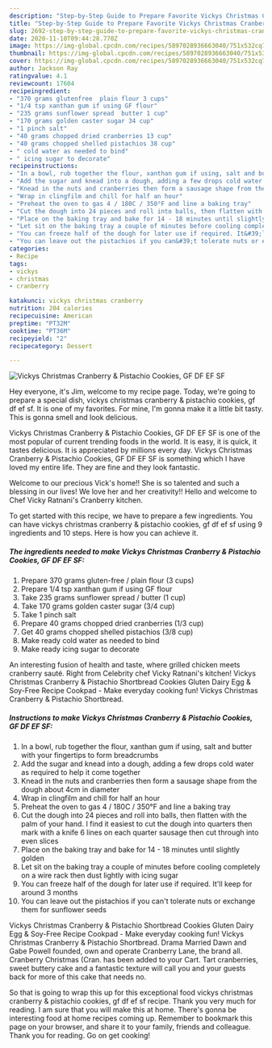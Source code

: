 ```yaml
---
description: "Step-by-Step Guide to Prepare Favorite Vickys Christmas Cranberry &amp;amp; Pistachio Cookies, GF DF EF SF"
title: "Step-by-Step Guide to Prepare Favorite Vickys Christmas Cranberry &amp;amp; Pistachio Cookies, GF DF EF SF"
slug: 2692-step-by-step-guide-to-prepare-favorite-vickys-christmas-cranberry-and-amp-pistachio-cookies-gf-df-ef-sf
date: 2020-11-10T09:44:28.770Z
image: https://img-global.cpcdn.com/recipes/5897028936663040/751x532cq70/vickys-christmas-cranberry-pistachio-cookies-gf-df-ef-sf-recipe-main-photo.jpg
thumbnail: https://img-global.cpcdn.com/recipes/5897028936663040/751x532cq70/vickys-christmas-cranberry-pistachio-cookies-gf-df-ef-sf-recipe-main-photo.jpg
cover: https://img-global.cpcdn.com/recipes/5897028936663040/751x532cq70/vickys-christmas-cranberry-pistachio-cookies-gf-df-ef-sf-recipe-main-photo.jpg
author: Jackson Ray
ratingvalue: 4.1
reviewcount: 17604
recipeingredient:
- "370 grams glutenfree  plain flour 3 cups"
- "1/4 tsp xanthan gum if using GF flour"
- "235 grams sunflower spread  butter 1 cup"
- "170 grams golden caster sugar 34 cup"
- "1 pinch salt"
- "40 grams chopped dried cranberries 13 cup"
- "40 grams chopped shelled pistachios 38 cup"
- " cold water as needed to bind"
- " icing sugar to decorate"
recipeinstructions:
- "In a bowl, rub together the flour, xanthan gum if using, salt and butter with your fingertips to form breadcrumbs"
- "Add the sugar and knead into a dough, adding a few drops cold water as required to help it come together"
- "Knead in the nuts and cranberries then form a sausage shape from the dough about 4cm in diameter"
- "Wrap in clingfilm and chill for half an hour"
- "Preheat the oven to gas 4 / 180C / 350°F and line a baking tray"
- "Cut the dough into 24 pieces and roll into balls, then flatten with the palm of your hand. I find it easiest to cut the dough into quarters then mark with a knife 6 lines on each quarter sausage then cut through into even slices"
- "Place on the baking tray and bake for 14 - 18 minutes until slightly golden"
- "Let sit on the baking tray a couple of minutes before cooling completely on a wire rack then dust lightly with icing sugar"
- "You can freeze half of the dough for later use if required. It&#39;ll keep for around 3 months"
- "You can leave out the pistachios if you can&#39;t tolerate nuts or exchange them for sunflower seeds"
categories:
- Recipe
tags:
- vickys
- christmas
- cranberry

katakunci: vickys christmas cranberry 
nutrition: 204 calories
recipecuisine: American
preptime: "PT32M"
cooktime: "PT36M"
recipeyield: "2"
recipecategory: Dessert

---
```



![Vickys Christmas Cranberry &amp; Pistachio Cookies, GF DF EF SF](https://img-global.cpcdn.com/recipes/5897028936663040/751x532cq70/vickys-christmas-cranberry-pistachio-cookies-gf-df-ef-sf-recipe-main-photo.jpg)

Hey everyone, it's Jim, welcome to my recipe page. Today, we're going to prepare a special dish, vickys christmas cranberry &amp; pistachio cookies, gf df ef sf. It is one of my favorites. For mine, I'm gonna make it a little bit tasty. This is gonna smell and look delicious.

Vickys Christmas Cranberry &amp; Pistachio Cookies, GF DF EF SF is one of the most popular of current trending foods in the world. It is easy, it is quick, it tastes delicious. It is appreciated by millions every day. Vickys Christmas Cranberry &amp; Pistachio Cookies, GF DF EF SF is something which I have loved my entire life. They are fine and they look fantastic.

Welcome to our precious Vick&#39;s home!! She is so talented and such a blessing in our lives! We love her and her creativity!! Hello and welcome to Chef Vicky Ratnani&#39;s Cranberry kitchen.


To get started with this recipe, we have to prepare a few ingredients. You can have vickys christmas cranberry &amp; pistachio cookies, gf df ef sf using 9 ingredients and 10 steps. Here is how you can achieve it.

<!--inarticleads1-->

##### The ingredients needed to make Vickys Christmas Cranberry &amp; Pistachio Cookies, GF DF EF SF:

1. Prepare 370 grams gluten-free / plain flour (3 cups)
1. Prepare 1/4 tsp xanthan gum if using GF flour
1. Take 235 grams sunflower spread / butter (1 cup)
1. Take 170 grams golden caster sugar (3/4 cup)
1. Take 1 pinch salt
1. Prepare 40 grams chopped dried cranberries (1/3 cup)
1. Get 40 grams chopped shelled pistachios (3/8 cup)
1. Make ready  cold water as needed to bind
1. Make ready  icing sugar to decorate


An interesting fusion of health and taste, where grilled chicken meets cranberry sauté. Right from Celebrity chef Vicky Ratnani&#39;s kitchen! Vickys Christmas Cranberry &amp; Pistachio Shortbread Cookies Gluten Dairy Egg &amp; Soy-Free Recipe Cookpad - Make everyday cooking fun! Vickys Christmas Cranberry &amp; Pistachio Shortbread. 

<!--inarticleads2-->

##### Instructions to make Vickys Christmas Cranberry &amp; Pistachio Cookies, GF DF EF SF:

1. In a bowl, rub together the flour, xanthan gum if using, salt and butter with your fingertips to form breadcrumbs
1. Add the sugar and knead into a dough, adding a few drops cold water as required to help it come together
1. Knead in the nuts and cranberries then form a sausage shape from the dough about 4cm in diameter
1. Wrap in clingfilm and chill for half an hour
1. Preheat the oven to gas 4 / 180C / 350°F and line a baking tray
1. Cut the dough into 24 pieces and roll into balls, then flatten with the palm of your hand. I find it easiest to cut the dough into quarters then mark with a knife 6 lines on each quarter sausage then cut through into even slices
1. Place on the baking tray and bake for 14 - 18 minutes until slightly golden
1. Let sit on the baking tray a couple of minutes before cooling completely on a wire rack then dust lightly with icing sugar
1. You can freeze half of the dough for later use if required. It&#39;ll keep for around 3 months
1. You can leave out the pistachios if you can&#39;t tolerate nuts or exchange them for sunflower seeds


Vickys Christmas Cranberry &amp; Pistachio Shortbread Cookies Gluten Dairy Egg &amp; Soy-Free Recipe Cookpad - Make everyday cooking fun! Vickys Christmas Cranberry &amp; Pistachio Shortbread. Drama Married Dawn and Gabe Powell founded, own and operate Cranberry Lane, the brand all. Cranberry Christmas (Cran. has been added to your Cart. Tart cranberries, sweet buttery cake and a fantastic texture will call you and your guests back for more of this cake that needs no. 

So that is going to wrap this up for this exceptional food vickys christmas cranberry &amp; pistachio cookies, gf df ef sf recipe. Thank you very much for reading. I am sure that you will make this at home. There's gonna be interesting food at home recipes coming up. Remember to bookmark this page on your browser, and share it to your family, friends and colleague. Thank you for reading. Go on get cooking!
